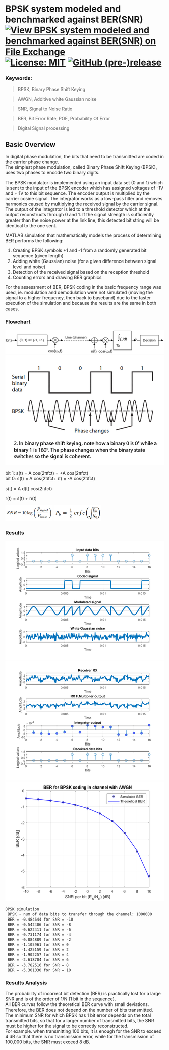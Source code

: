 # BPSK system modeled and benchmarked against BER(SNR) [![View BPSK system modeled and benchmarked against BER(SNR) on File Exchange](https://www.mathworks.com/matlabcentral/images/matlab-file-exchange.svg)](https://www.mathworks.com/matlabcentral/fileexchange/79224-bpsk-system-modeled-and-benchmarked-against-ber-snr) [![License: MIT](https://img.shields.io/badge/License-MIT-blue.svg)](https://github.com/etfovac/bpsk-ber/blob/master/LICENSE) [![GitHub (pre-)release](https://img.shields.io/badge/release-1.0-yellow.svg)](https://github.com/etfovac/bpsk-ber/releases/tag/v1.0)

### Keywords:

> BPSK,	Binary Phase Shift Keying

> AWGN, Additive white Gaussian noise	 

> SNR, Signal to Noise Ratio

> BER,	Bit Error Rate, POE, Probability Of Error

> Digital Signal processing


## Basic Overview
In digital phase modulation, the bits that need to be transmitted are coded in the carrier phase change.  
The simplest phase modulation, called Binary Phase Shift Keying (BPSK), uses two phases to encode two binary digits.  

The BPSK modulator is implemented using an input data set (0 and 1) which is sent to the input of the BPSK encoder which has assigned voltages of -1V and + 1V to this bit sequence. The encoder output is multiplied by the carrier cosine signal.
The integrator works as a low-pass filter and removes harmonics caused by multiplying the received signal by the carrier signal. The output of the integrator is led to a threshold detector which at the output reconstructs through 0 and 1.
If the signal strength is sufficiently greater than the noise power at the link line, this detected bit string will be identical to the one sent.  

MATLAB simulation that mathematically models the process of determining BER performs the following:
1. Creating BPSK symbols +1 and -1 from a randomly generated bit sequence (given length)
2. Adding white (Gaussian) noise (for a given difference between signal level and noise)
3. Detection of the received signal based on the reception threshold
4. Counting errors and drawing BER graphics

For the assessment of BER, BPSK coding in the basic frequency range was used, ie. modulation and demodulation were not simulated (moving the signal to a higher frequency, then back to baseband) due to the faster execution of the simulation and because the results are the same in both cases.




### Flowchart
<img src="./graphics/bpsk_system.png" alt="bpsk_system">  
<img src="./graphics/bpsk_signal.png" alt="bpsk_signal">  

bit 1: 	s(t) = A cos(2πfct)    = +A cos(2πfct)   
bit 0: 	s(t) = A cos(2πfct+ π) = -A cos(2πfct)   

s(t) =  A d(t) cos(2πfct)   

r(t) = s(t) + n(t)   

<img src="./graphics/bpsk_snr_formula.png" alt="bpsk_snr_formula" width="150" height="50">  
<img src="./graphics/bpsk_ber_formula.png" alt="bpsk_ber_formula" width="150" height="50">

### Results
<img src="./graphics/bpsk_system_fig1.png" alt="bpsk_system_fig1">  
<img src="./graphics/bpsk_system_fig2.png" alt="bpsk_system_fig2">  
<img src="./graphics/bpsk_ber_fig1.png" alt="bpsk_ber_fig1">  

```  
BPSK simulation  
 BPSK - num of data bits to transfer through the channel: 1000000  
 BER = -0.484644 for SNR = -10  
 BER = -0.542406 for SNR = -8  
 BER = -0.622411 for SNR = -6  
 BER = -0.731174 for SNR = -4  
 BER = -0.884889 for SNR = -2  
 BER = -1.105961 for SNR = 0  
 BER = -1.425159 for SNR = 2  
 BER = -1.902257 for SNR = 4  
 BER = -2.618704 for SNR = 6  
 BER = -3.782516 for SNR = 8  
 BER = -5.301030 for SNR = 10  
``` 
### Results Analysis
The probability of incorrect bit detection (BER) is practically lost for a large SNR and is of the order of 1/N (1 bit in the sequence).  
All BER curves follow the theoretical BER curve with small deviations.  
Therefore, the BER does not depend on the number of bits transmitted.  
The minimum SNR for which BPSK has 1 bit error depends on the total transmitted bits, so that for a larger number of transmitted bits, the SNR must be higher for the signal to be correctly reconstructed.  
For example. when transmitting 100 bits, it is enough for the SNR to exceed 4 dB so that there is no transmission error, while for the transmission of 100,000 bits, the SNR must exceed 8 dB.  
